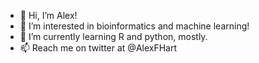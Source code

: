 - 👋 Hi, I’m Alex!
- 👀 I’m interested in bioinformatics and machine learning!
- 🌱 I’m currently learning R and python, mostly.
- 📫 Reach me on twitter at @AlexFHart
